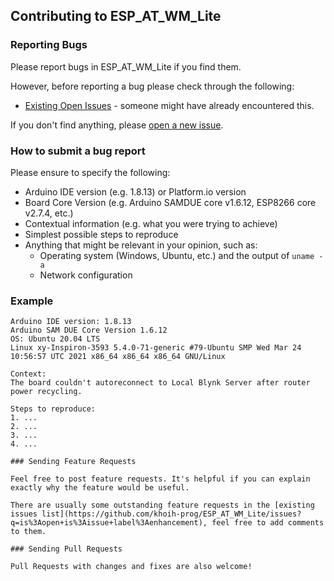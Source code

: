 ## Contributing to ESP_AT_WM_Lite

### Reporting Bugs

Please report bugs in ESP_AT_WM_Lite if you find them.

However, before reporting a bug please check through the following:

* [Existing Open Issues](https://github.com/khoih-prog/ESP_AT_WM_Lite/issues) - someone might have already encountered this.

If you don't find anything, please [open a new issue](https://github.com/khoih-prog/ESP_AT_WM_Lite/issues/new).

### How to submit a bug report

Please ensure to specify the following:

* Arduino IDE version (e.g. 1.8.13) or Platform.io version
* Board Core Version (e.g. Arduino SAMDUE core v1.6.12, ESP8266 core v2.7.4, etc.)
* Contextual information (e.g. what you were trying to achieve)
* Simplest possible steps to reproduce
* Anything that might be relevant in your opinion, such as:
  * Operating system (Windows, Ubuntu, etc.) and the output of `uname -a`
  * Network configuration


### Example

```
Arduino IDE version: 1.8.13
Arduino SAM DUE Core Version 1.6.12
OS: Ubuntu 20.04 LTS
Linux xy-Inspiron-3593 5.4.0-71-generic #79-Ubuntu SMP Wed Mar 24 10:56:57 UTC 2021 x86_64 x86_64 x86_64 GNU/Linux

Context:
The board couldn't autoreconnect to Local Blynk Server after router power recycling.

Steps to reproduce:
1. ...
2. ...
3. ...
4. ...

### Sending Feature Requests

Feel free to post feature requests. It's helpful if you can explain exactly why the feature would be useful.

There are usually some outstanding feature requests in the [existing issues list](https://github.com/khoih-prog/ESP_AT_WM_Lite/issues?q=is%3Aopen+is%3Aissue+label%3Aenhancement), feel free to add comments to them.

### Sending Pull Requests

Pull Requests with changes and fixes are also welcome!
